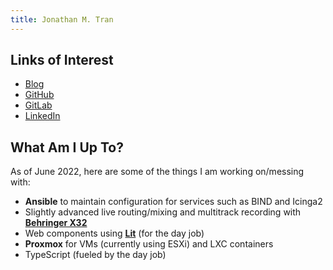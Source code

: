 ```yaml
---
title: Jonathan M. Tran
---
```


## Links of Interest

* [Blog](https://blog.jonathanmtran.com)
* [GitHub](https://www.github.com/jonathanmtran)
* [GitLab](https://gitlab.com/jonathanmtran)
* [LinkedIn](https://www.linkedin.com/in/jonathanmtran)

## What Am I Up To?

As of June 2022, here are some of the things I am working on/messing with:

* **Ansible** to maintain configuration for services such as BIND and Icinga2
* Slightly advanced live routing/mixing and multitrack recording with **[Behringer X32](https://www.behringer.com/product.html?modelCode=P0AWQ)**
* Web components using **[Lit](https://lit.dev)** (for the day job)
* **Proxmox** for VMs (currently using ESXi) and LXC containers
* TypeScript (fueled by the day job)
